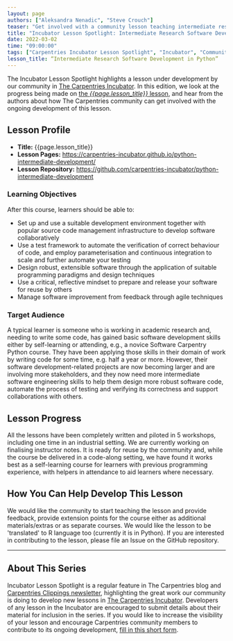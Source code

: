 ```yaml
---
layout: page
authors: ["Aleksandra Nenadic", "Steve Crouch"]
teaser: "Get involved with a community lesson teaching intermediate research software development"
title: "Incubator Lesson Spotlight: Intermediate Research Software Development in Python"
date: 2022-03-02
time: "09:00:00"
tags: ["Carpentries Incubator Lesson Spotlight", "Incubator", "Community"]
lesson_title: “Intermediate Research Software Development in Python”
---
```


The Incubator Lesson Spotlight highlights a lesson under development by our community in [The Carpentries Incubator][incubator]. In this edition, we look at the progress being made on [the _{{page.lesson_title}}_ lesson][lesson-pages], and hear from the authors about how The Carpentries community can get involved with the ongoing development of this lesson.

## Lesson Profile

* **Title:** {{page.lesson_title}}
* **Lesson Pages:** https://carpentries-incubator.github.io/python-intermediate-development/
* **Lesson Repository:** https://github.com/carpentries-incubator/python-intermediate-development

### Learning Objectives

After this course, learners should be able to:
- Set up and use a suitable development environment together with popular source code management infrastructure to develop software collaboratively
- Use a test framework to automate the verification of correct behaviour of code, and employ parameterisation and continuous integration to scale and further automate your testing
- Design robust, extensible software through the application of suitable programming paradigms and design techniques
- Use a critical, reflective mindset to prepare and release your software for reuse by others
- Manage software improvement from feedback through agile techniques

### Target Audience

A typical learner is someone who is working in academic research and, needing to write some code, has gained basic software development skills either by self-learning or attending, e.g., a novice Software Carpentry Python course. They have been applying those skills in their domain of work by writing code for some time, e.g. half a year or more. However, their software development-related projects are now becoming larger and are involving more stakeholders, and they now need more intermediate software engineering skills to help them design more robust software code, automate the process of testing and verifying its correctness and support collaborations with others.

## Lesson Progress

All the lessons have been completely written and piloted in 5 workshops, including one time in an industrial setting. We are currently working on finalising instructor notes. It is ready for reuse by the community and, while the course be delivered in a code-along setting, we have found it works best as a self-learning course for learners with previous programming experience, with helpers in attendance to aid learners where necessary.

## How You Can Help Develop This Lesson

We would like the community to start teaching the lesson and provide feedback, provide extension points for the course either as additional materials/extras or as separate courses. We would like the lesson to be 'translated' to R language too (currently it is in Python).
If you are interested in contributing to the lesson, please file an Issue on the GitHub repository.

------

## About This Series

Incubator Lesson Spotlight is a regular feature in The Carpentries blog and [Carpentries Clippings newsletter][newsletter], highlighting the great work our community is doing to develop new lessons in [The Carpentries Incubator][incubator]. Developers of any lesson in the Incubator are encouraged to submit details about their material for inclusion in the series. If you would like to increase the visibility of your lesson and encourage Carpentries community members to contribute to its ongoing development, [fill in this short form][ils-form].

<!-- link references -->
[ils-form]: https://forms.gle/cCuLATAEomfdFejs9
[incubator]: https://github.com/carpentries-incubator/
[lesson-pages]: https://carpentries-incubator.github.io/python-intermediate-development/
[newsletter]: https://carpentries.org/newsletter/
